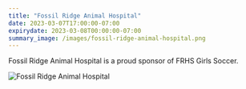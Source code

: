 ```yaml
---
title: "Fossil Ridge Animal Hospital"
date: 2023-03-07T17:00:00-07:00
expirydate: 2023-03-08T00:00:00-07:00
summary_image: /images/fossil-ridge-animal-hospital.png
---
```


<!--more-->

Fossil Ridge Animal Hospital is a proud sponsor of FRHS Girls Soccer.

![Fossil Ridge Animal Hospital](/images/fossil-ridge-animal-hospital.png)
